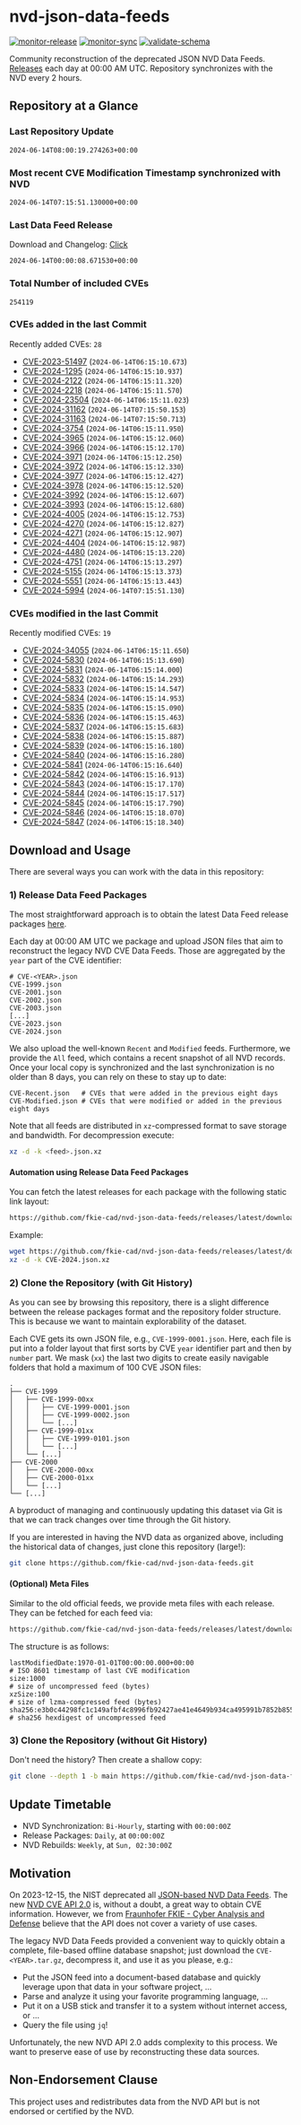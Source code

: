 # nvd-json-data-feeds

[![monitor-release](https://github.com/fkie-cad/nvd-json-data-feeds/actions/workflows/monitor_release.yml/badge.svg)](https://github.com/fkie-cad/nvd-json-data-feeds/actions/workflows/monitor_release.yml)
[![monitor-sync](https://github.com/fkie-cad/nvd-json-data-feeds/actions/workflows/monitor_sync.yml/badge.svg)](https://github.com/fkie-cad/nvd-json-data-feeds/actions/workflows/monitor_sync.yml)
[![validate-schema](https://github.com/fkie-cad/nvd-json-data-feeds/actions/workflows/validate_schema.yml/badge.svg)](https://github.com/fkie-cad/nvd-json-data-feeds/actions/workflows/validate_schema.yml)

Community reconstruction of the deprecated JSON NVD Data Feeds.
[Releases](https://github.com/fkie-cad/nvd-json-data-feeds/releases/latest) each day at 00:00 AM UTC.
Repository synchronizes with the NVD every 2 hours.

## Repository at a Glance

### Last Repository Update

```plain
2024-06-14T08:00:19.274263+00:00
```

### Most recent CVE Modification Timestamp synchronized with NVD

```plain
2024-06-14T07:15:51.130000+00:00
```

### Last Data Feed Release

Download and Changelog: [Click](https://github.com/fkie-cad/nvd-json-data-feeds/releases/latest)

```plain
2024-06-14T00:00:08.671530+00:00
```

### Total Number of included CVEs

```plain
254119
```

### CVEs added in the last Commit

Recently added CVEs: `28`

- [CVE-2023-51497](CVE-2023/CVE-2023-514xx/CVE-2023-51497.json) (`2024-06-14T06:15:10.673`)
- [CVE-2024-1295](CVE-2024/CVE-2024-12xx/CVE-2024-1295.json) (`2024-06-14T06:15:10.937`)
- [CVE-2024-2122](CVE-2024/CVE-2024-21xx/CVE-2024-2122.json) (`2024-06-14T06:15:11.320`)
- [CVE-2024-2218](CVE-2024/CVE-2024-22xx/CVE-2024-2218.json) (`2024-06-14T06:15:11.570`)
- [CVE-2024-23504](CVE-2024/CVE-2024-235xx/CVE-2024-23504.json) (`2024-06-14T06:15:11.023`)
- [CVE-2024-31162](CVE-2024/CVE-2024-311xx/CVE-2024-31162.json) (`2024-06-14T07:15:50.153`)
- [CVE-2024-31163](CVE-2024/CVE-2024-311xx/CVE-2024-31163.json) (`2024-06-14T07:15:50.713`)
- [CVE-2024-3754](CVE-2024/CVE-2024-37xx/CVE-2024-3754.json) (`2024-06-14T06:15:11.950`)
- [CVE-2024-3965](CVE-2024/CVE-2024-39xx/CVE-2024-3965.json) (`2024-06-14T06:15:12.060`)
- [CVE-2024-3966](CVE-2024/CVE-2024-39xx/CVE-2024-3966.json) (`2024-06-14T06:15:12.170`)
- [CVE-2024-3971](CVE-2024/CVE-2024-39xx/CVE-2024-3971.json) (`2024-06-14T06:15:12.250`)
- [CVE-2024-3972](CVE-2024/CVE-2024-39xx/CVE-2024-3972.json) (`2024-06-14T06:15:12.330`)
- [CVE-2024-3977](CVE-2024/CVE-2024-39xx/CVE-2024-3977.json) (`2024-06-14T06:15:12.427`)
- [CVE-2024-3978](CVE-2024/CVE-2024-39xx/CVE-2024-3978.json) (`2024-06-14T06:15:12.520`)
- [CVE-2024-3992](CVE-2024/CVE-2024-39xx/CVE-2024-3992.json) (`2024-06-14T06:15:12.607`)
- [CVE-2024-3993](CVE-2024/CVE-2024-39xx/CVE-2024-3993.json) (`2024-06-14T06:15:12.680`)
- [CVE-2024-4005](CVE-2024/CVE-2024-40xx/CVE-2024-4005.json) (`2024-06-14T06:15:12.753`)
- [CVE-2024-4270](CVE-2024/CVE-2024-42xx/CVE-2024-4270.json) (`2024-06-14T06:15:12.827`)
- [CVE-2024-4271](CVE-2024/CVE-2024-42xx/CVE-2024-4271.json) (`2024-06-14T06:15:12.907`)
- [CVE-2024-4404](CVE-2024/CVE-2024-44xx/CVE-2024-4404.json) (`2024-06-14T06:15:12.987`)
- [CVE-2024-4480](CVE-2024/CVE-2024-44xx/CVE-2024-4480.json) (`2024-06-14T06:15:13.220`)
- [CVE-2024-4751](CVE-2024/CVE-2024-47xx/CVE-2024-4751.json) (`2024-06-14T06:15:13.297`)
- [CVE-2024-5155](CVE-2024/CVE-2024-51xx/CVE-2024-5155.json) (`2024-06-14T06:15:13.373`)
- [CVE-2024-5551](CVE-2024/CVE-2024-55xx/CVE-2024-5551.json) (`2024-06-14T06:15:13.443`)
- [CVE-2024-5994](CVE-2024/CVE-2024-59xx/CVE-2024-5994.json) (`2024-06-14T07:15:51.130`)


### CVEs modified in the last Commit

Recently modified CVEs: `19`

- [CVE-2024-34055](CVE-2024/CVE-2024-340xx/CVE-2024-34055.json) (`2024-06-14T06:15:11.650`)
- [CVE-2024-5830](CVE-2024/CVE-2024-58xx/CVE-2024-5830.json) (`2024-06-14T06:15:13.690`)
- [CVE-2024-5831](CVE-2024/CVE-2024-58xx/CVE-2024-5831.json) (`2024-06-14T06:15:14.000`)
- [CVE-2024-5832](CVE-2024/CVE-2024-58xx/CVE-2024-5832.json) (`2024-06-14T06:15:14.293`)
- [CVE-2024-5833](CVE-2024/CVE-2024-58xx/CVE-2024-5833.json) (`2024-06-14T06:15:14.547`)
- [CVE-2024-5834](CVE-2024/CVE-2024-58xx/CVE-2024-5834.json) (`2024-06-14T06:15:14.953`)
- [CVE-2024-5835](CVE-2024/CVE-2024-58xx/CVE-2024-5835.json) (`2024-06-14T06:15:15.090`)
- [CVE-2024-5836](CVE-2024/CVE-2024-58xx/CVE-2024-5836.json) (`2024-06-14T06:15:15.463`)
- [CVE-2024-5837](CVE-2024/CVE-2024-58xx/CVE-2024-5837.json) (`2024-06-14T06:15:15.683`)
- [CVE-2024-5838](CVE-2024/CVE-2024-58xx/CVE-2024-5838.json) (`2024-06-14T06:15:15.887`)
- [CVE-2024-5839](CVE-2024/CVE-2024-58xx/CVE-2024-5839.json) (`2024-06-14T06:15:16.180`)
- [CVE-2024-5840](CVE-2024/CVE-2024-58xx/CVE-2024-5840.json) (`2024-06-14T06:15:16.280`)
- [CVE-2024-5841](CVE-2024/CVE-2024-58xx/CVE-2024-5841.json) (`2024-06-14T06:15:16.640`)
- [CVE-2024-5842](CVE-2024/CVE-2024-58xx/CVE-2024-5842.json) (`2024-06-14T06:15:16.913`)
- [CVE-2024-5843](CVE-2024/CVE-2024-58xx/CVE-2024-5843.json) (`2024-06-14T06:15:17.170`)
- [CVE-2024-5844](CVE-2024/CVE-2024-58xx/CVE-2024-5844.json) (`2024-06-14T06:15:17.517`)
- [CVE-2024-5845](CVE-2024/CVE-2024-58xx/CVE-2024-5845.json) (`2024-06-14T06:15:17.790`)
- [CVE-2024-5846](CVE-2024/CVE-2024-58xx/CVE-2024-5846.json) (`2024-06-14T06:15:18.070`)
- [CVE-2024-5847](CVE-2024/CVE-2024-58xx/CVE-2024-5847.json) (`2024-06-14T06:15:18.340`)


## Download and Usage

There are several ways you can work with the data in this repository:

### 1) Release Data Feed Packages

The most straightforward approach is to obtain the latest Data Feed release packages [here](https://github.com/fkie-cad/nvd-json-data-feeds/releases/latest).

Each day at 00:00 AM UTC we package and upload JSON files that aim to reconstruct the legacy NVD CVE Data Feeds.
Those are aggregated by the `year` part of the CVE identifier:

```
# CVE-<YEAR>.json
CVE-1999.json
CVE-2001.json
CVE-2002.json
CVE-2003.json
[...]
CVE-2023.json
CVE-2024.json
```

We also upload the well-known `Recent` and `Modified` feeds.
Furthermore, we provide the `All` feed, which contains a recent snapshot of all NVD records.
Once your local copy is synchronized and the last synchronization is no older than 8 days, you can rely on these to stay up to date:

```plain
CVE-Recent.json   # CVEs that were added in the previous eight days
CVE-Modified.json # CVEs that were modified or added in the previous eight days
```

Note that all feeds are distributed in `xz`-compressed format to save storage and bandwidth.
For decompression execute:

```sh
xz -d -k <feed>.json.xz
```

#### Automation using Release Data Feed Packages

You can fetch the latest releases for each package with the following static link layout:

```sh
https://github.com/fkie-cad/nvd-json-data-feeds/releases/latest/download/CVE-<YEAR>.json.xz
```

Example:

```sh
wget https://github.com/fkie-cad/nvd-json-data-feeds/releases/latest/download/CVE-2024.json.xz
xz -d -k CVE-2024.json.xz
```

### 2) Clone the Repository (with Git History)

As you can see by browsing this repository, there is a slight difference between the release packages format and the repository folder structure.
This is because we want to maintain explorability of the dataset.

Each CVE gets its own JSON file, e.g., `CVE-1999-0001.json`.
Here, each file is put into a folder layout that first sorts by CVE `year` identifier part and then by `number` part.
We mask (`xx`) the last two digits to create easily navigable folders that hold a maximum of 100 CVE JSON files:

```plain
.
├── CVE-1999
│   ├── CVE-1999-00xx
│   │   ├── CVE-1999-0001.json
│   │   ├── CVE-1999-0002.json
│   │   └── [...]
│   ├── CVE-1999-01xx
│   │   ├── CVE-1999-0101.json
│   │   └── [...]
│   └── [...]
├── CVE-2000
│   ├── CVE-2000-00xx
│   ├── CVE-2000-01xx
│   └── [...]
└── [...]
```

A byproduct of managing and continuously updating this dataset via Git is that we can track changes over time through the Git history.

If you are interested in having the NVD data as organized above, including the historical data of changes, just clone this repository (large!):

```sh
git clone https://github.com/fkie-cad/nvd-json-data-feeds.git
```

#### (Optional) Meta Files

Similar to the old official feeds, we provide meta files with each release. They can be fetched for each feed via:

```sh
https://github.com/fkie-cad/nvd-json-data-feeds/releases/latest/download/CVE-<YEAR>.meta
```

The structure is as follows:

```plain
lastModifiedDate:1970-01-01T00:00:00.000+00:00                          # ISO 8601 timestamp of last CVE modification
size:1000                                                               # size of uncompressed feed (bytes)
xzSize:100                                                              # size of lzma-compressed feed (bytes)
sha256:e3b0c44298fc1c149afbf4c8996fb92427ae41e4649b934ca495991b7852b855 # sha256 hexdigest of uncompressed feed
```

### 3) Clone the Repository (without Git History)

Don't need the history? Then create a shallow copy:

```sh
git clone --depth 1 -b main https://github.com/fkie-cad/nvd-json-data-feeds.git
```


## Update Timetable

* NVD Synchronization: `Bi-Hourly`, starting with `00:00:00Z`
* Release Packages: `Daily`, at `00:00:00Z`
* NVD Rebuilds: `Weekly`, at `Sun, 02:30:00Z`


## Motivation

On 2023-12-15, the NIST deprecated all [JSON-based NVD Data Feeds](https://nvd.nist.gov/vuln/data-feeds#divRetirementBanner-1).
The new [NVD CVE API 2.0](https://nvd.nist.gov/developers/vulnerabilities) is, without a doubt, a great way to obtain CVE information.
However, we from [Fraunhofer FKIE - Cyber Analysis and Defense](https://www.fkie.fraunhofer.de/en/departments/cad.html) believe that the API does not cover a variety of use cases.

The legacy NVD Data Feeds provided a convenient way to quickly obtain a complete, file-based offline database snapshot; just download the `CVE-<YEAR>.tar.gz`, decompress it, and use it as you please, e.g.:

- Put the JSON feed into a document-based database and quickly leverage upon that data in your software project, ...
- Parse and analyze it using your favorite programming language, ...
- Put it on a USB stick and transfer it to a system without internet access, or ...
- Query the file using `jq`!

Unfortunately, the new NVD API 2.0 adds complexity to this process.
We want to preserve ease of use by reconstructing these data sources.

## Non-Endorsement Clause

This project uses and redistributes data from the NVD API but is not endorsed or certified by the NVD.